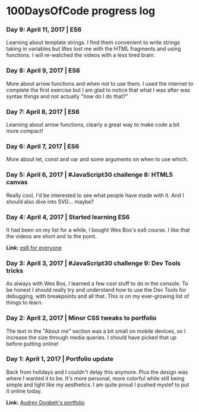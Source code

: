 # 100DaysOfCode progress log

### Day 9: April 11, 2017 | ES6

Learning about template strings. I find them convenient to write strings taking in variables but Wes lost me with the HTML fragments and using functions. I will re-watched the videos with a less tired brain.

### Day 8: April 9, 2017 | ES6

More about arrow functions and when not to use them. I used the internet to complete the first exercise but I am glad to notice that what I was after was syntax things and not actually "how do I do that?"

### Day 7: April 8, 2017 | ES6

Learning about arrow functions, clearly a great way to make code a bit more compact!

### Day 6: April 7, 2017 | ES6

More about let, const and var and some arguments on when to use which.

### Day 5: April 6, 2017 | #JavaScript30 challenge 8: HTML5 canvas

Really cool, I'd be interested to see what people have made with it. And I should also dive into SVG... maybe?

### Day 4: April 4, 2017 | Started learning ES6

It had been on my list for a while, I bought Wes Bos's es6 course. I like that the videos are short and to the point.

**Link:** [es6 for everyone](http://es6.io)

### Day 3: April 3, 2017 | #JavaScript30 challenge 9: Dev Tools tricks

As always with Wes Bos, I learned a few cool stuff to do in the console. To be honest I should really try and understand how to use the Dev Tools for debugging, with breakpoints and all that. This is on my ever-growing list of things to learn.

### Day 2: April 2, 2017 | Minor CSS tweaks to portfolio

The text in the "About me" section was a bit small on mobile devices, so I increase the size through media queries. I should have picked that up before putting online!

### Day 1: April 1, 2017 | Portfolio update

Back from holidays and I couldn't delay this anymore. Plus the design was where I wanted it to be. It's more personal, more colorful while still being simple and light like my aesthetics. I am quite proud I pushed myslef to put it online today.

**Link:** [Audrey Dogbeh's portfolio](http://audreydogbeh.com/)